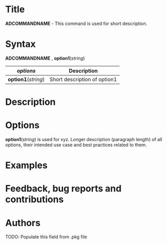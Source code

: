 # Title

__ADCOMMANDNAME__ - This command is used for short description.

# Syntax

__ADCOMMANDNAME__ , __**opt**ion1__(_string_)

| _options_ | Description |
|-----------|-------------|
| __**opt**ion1__(_string_)   | Short description of option1  |

# Description

<!--- Longer description of the intended use of the command and best practices related to the usage. -->

# Options

<!--- Longer description (paragraph length) of all options, their intended use case and best practices related to them. -->

__**opt**ion1__(_string_) is used for xyz. Longer description (paragraph length) of all options, their intended use case and best practices related to them.

# Examples

<!--- A couple of examples to help the user get started and a short explanation of each of them. -->

# Feedback, bug reports and contributions

<!--- A couple of examples to help the user get started and a short explanation of each of them. -->

# Authors

TODO: Populate this field from .pkg file
